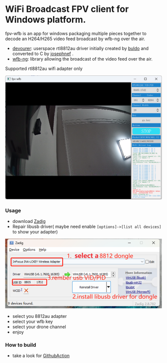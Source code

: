 # WiFi Broadcast FPV client for Windows platform.


fpv-wfb is an app for windows packaging multiple pieces together to decode an H264/H265 video feed broadcast by wfb-ng over the air.

- [devourer](https://github.com/openipc/devourer): userspace rtl8812au driver initially created by [buldo](https://github.com/buldo) and converted to C by [josephnef](https://github.com/josephnef) .
- [wfb-ng](https://github.com/svpcom/wfb-ng): library allowing the broadcast of the video feed over the air.
 
Supported rtl8812au wifi adapter only 

![img.png](img/img.png)

### Usage
- download [Zadig](https://github.com/pbatard/libwdi/releases/download/v1.5.0/zadig-2.8.exe)
- Repair libusb driver( maybe need enable ```[options]->[list all devices]``` to show your adapter)

![img.png](img/img1.png)

- select you 8812au adapter
- select your wfb key
- select your drone channel
- enjoy

### How to build
- take a look for 
[GithubAction](https://github.com/TalusL/fpv-wfb/blob/main/.github/workflows/msbuild.yml)
